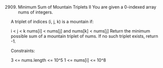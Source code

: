 2909. Minimum Sum of Mountain Triplets II
You are given a 0-indexed array nums of integers.

A triplet of indices (i, j, k) is a mountain if:

i < j < k
nums[i] < nums[j] and nums[k] < nums[j]
Return the minimum possible sum of a mountain triplet of nums. If no such triplet exists, return -1.

Constraints:

3 <= nums.length <= 10^5
1 <= nums[i] <= 10^8